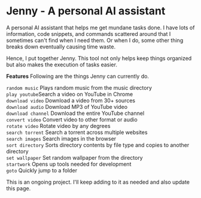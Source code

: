 # Jenny - A personal AI assistant 
A personal AI assistant that helps me get mundane tasks done. I have lots of information, code snippets, and commands scattered around that I sometimes can't find when I need them. Or when I do, some other thing breaks down eventually causing time waste.

Hence, I put together Jenny. This tool not only helps keep things organized but also makes the execution of tasks easier.

**Features** 
Following are the things Jenny can currently do. 

`random music` Plays random music from the music directory  
`play youtube`Search a video on YouTube in Chrome  
`download video` Download a video from 30+ sources  
`download audio` Download MP3 of YouTube video  
`download channel` Download the entire YouTube channel   
`convert video` Convert video to other format or audio  
`rotate video` Rotate video by any degrees  
`search torrent` Search a torrent across multiple websites  
`search images` Search images in the browser  
`sort directory` Sorts directory contents by file type and copies to another directory  
`set wallpaper` Set random wallpaper from the directory  
`startwork` Opens up tools needed for development   
`goto` Quickly jump to a folder  

This is an ongoing project. I'll keep adding to it as needed and also update this page. 
